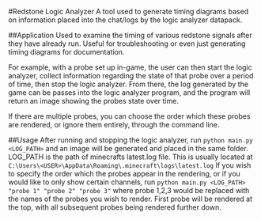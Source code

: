 #Redstone Logic Analyzer
A tool used to generate timing diagrams based on information placed into the chat/logs by the logic analyzer datapack.

##Application
Used to examine the timing of various redstone signals after they have already run. Useful for troubleshooting or even just generating timing diagrams for documentation.

For example, with a probe set up in-game, the user can then start the logic analyzer, collect information regarding the state of that probe over a period of time, then stop the logic analyzer.
From there, the log generated by the game can be passes into the logic analyzer program, and the program will return an image showing the probes state over time.

If there are multiple probes, you can choose the order which these probes are rendered, or ignore them entirely, through the command line.


##Usage
After running and stopping the logic analyzer, run `python main.py <LOG_PATH>` and an image will be generated and placed in the same folder.
LOG_PATH is the path of minecrafts latest.log file. This is usually located at `C:\Users\<USER>\AppData\Roaming\.minecraft\logs\latest.log`
If you wish to specify the order which the probes appear in the rendering, or if you would like to only show certain channels, 
run `python main.py <LOG_PATH> "probe 1" "probe 2" "probe 3"` where probe 1,2,3 would be replaced with the names of the probes you wish to render.
First probe will be rendered at the top, with all subsequent probes being rendered further down.